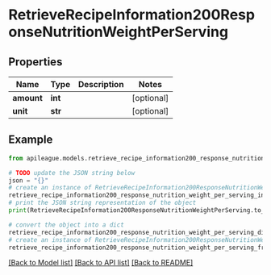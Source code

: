 # RetrieveRecipeInformation200ResponseNutritionWeightPerServing


## Properties

Name | Type | Description | Notes
------------ | ------------- | ------------- | -------------
**amount** | **int** |  | [optional] 
**unit** | **str** |  | [optional] 

## Example

```python
from apileague.models.retrieve_recipe_information200_response_nutrition_weight_per_serving import RetrieveRecipeInformation200ResponseNutritionWeightPerServing

# TODO update the JSON string below
json = "{}"
# create an instance of RetrieveRecipeInformation200ResponseNutritionWeightPerServing from a JSON string
retrieve_recipe_information200_response_nutrition_weight_per_serving_instance = RetrieveRecipeInformation200ResponseNutritionWeightPerServing.from_json(json)
# print the JSON string representation of the object
print(RetrieveRecipeInformation200ResponseNutritionWeightPerServing.to_json())

# convert the object into a dict
retrieve_recipe_information200_response_nutrition_weight_per_serving_dict = retrieve_recipe_information200_response_nutrition_weight_per_serving_instance.to_dict()
# create an instance of RetrieveRecipeInformation200ResponseNutritionWeightPerServing from a dict
retrieve_recipe_information200_response_nutrition_weight_per_serving_from_dict = RetrieveRecipeInformation200ResponseNutritionWeightPerServing.from_dict(retrieve_recipe_information200_response_nutrition_weight_per_serving_dict)
```
[[Back to Model list]](../README.md#documentation-for-models) [[Back to API list]](../README.md#documentation-for-api-endpoints) [[Back to README]](../README.md)


